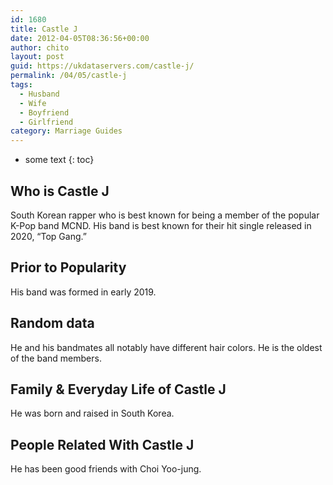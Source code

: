 ```yaml
---
id: 1680
title: Castle J
date: 2012-04-05T08:36:56+00:00
author: chito
layout: post
guid: https://ukdataservers.com/castle-j/
permalink: /04/05/castle-j
tags:
  - Husband
  - Wife
  - Boyfriend
  - Girlfriend
category: Marriage Guides
---
```


* some text
{: toc}


## Who is  Castle J
                  
                  
                  
South Korean rapper who is best known for being a member of the popular K-Pop band MCND. His band is best known for their hit single released in 2020, &#8220;Top Gang.&#8221; 
                  
                
                
                
## Prior to Popularity 
                  
                  
                  
His band was formed in early 2019.
                  
                
                
                
## Random data 
                  
                  
                  
He and his bandmates all notably have different hair colors. He is the oldest of the band members.
                  
                
                
                
## Family & Everyday Life of Castle J
                  
                  
                  
He was born and raised in South Korea.
                  
                
                
                
## People Related With  Castle J
                  
                  
                  
He has been good friends with Choi Yoo-jung.
                  
                
              
            
          
          
          
    
    
  
